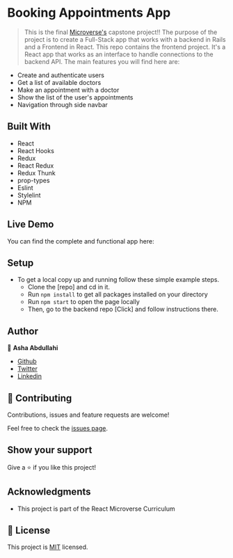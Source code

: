 # Booking Appointments App

> This is the final [Microverse's](www.microverse.org) capstone project!!
The purpose of the project is to create a Full-Stack app that works with a backend in Rails and a Frontend in React.
This repo contains the frontend project.
It's a React app that works as an interface to handle connections to the backend API.
The main features you will find here are:

- Create and authenticate users
- Get a list of available doctors
- Make an appointment with a doctor
- Show the list of the user's appointments
- Navigation through side navbar

## Built With

- React
- React Hooks
- Redux
- React Redux
- Redux Thunk
- prop-types
- Eslint
- Stylelint
- NPM

## Live Demo

You can find the complete and functional app here:


## Setup

- To get a local copy up and running follow these simple example steps.
  - Clone the [repo] and cd in it.
  - Run `npm install` to get all packages installed on your directory
  - Run `npm start` to open the page locally
  - Then, go to the backend repo [Click] and follow instructions there.

## Author

👤 **Asha Abdullahi**

-  [Github](https://github.com/Ashah15)
-  [Twitter](https://twitter.com/AshaAbdullahi13)
-  [Linkedin](https://www.linkedin.com/in/ashaabdullahi/)

## 🤝 Contributing

Contributions, issues and feature requests are welcome!

Feel free to check the [issues page](https://github.com/Phylis05/appointment-app-front-end/issues).

## Show your support

Give a ⭐️ if you like this project!

## Acknowledgments

- This project is part of the React Microverse Curriculum

## 📝 License

This project is [MIT](lic.url) licensed.

